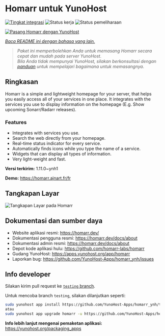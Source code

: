 <!--
N.B.: README ini dibuat secara otomatis oleh <https://github.com/YunoHost/apps/tree/master/tools/readme_generator>
Ini TIDAK boleh diedit dengan tangan.
-->

# Homarr untuk YunoHost

[![Tingkat integrasi](https://apps.yunohost.org/badge/integration/homarr)](https://ci-apps.yunohost.org/ci/apps/homarr/)
![Status kerja](https://apps.yunohost.org/badge/state/homarr)
![Status pemeliharaan](https://apps.yunohost.org/badge/maintained/homarr)

[![Pasang Homarr dengan YunoHost](https://install-app.yunohost.org/install-with-yunohost.svg)](https://install-app.yunohost.org/?app=homarr)

*[Baca README ini dengan bahasa yang lain.](./ALL_README.md)*

> *Paket ini memperbolehkan Anda untuk memasang Homarr secara cepat dan mudah pada server YunoHost.*  
> *Bila Anda tidak mempunyai YunoHost, silakan berkonsultasi dengan [panduan](https://yunohost.org/install) untuk mempelajari bagaimana untuk memasangnya.*

## Ringkasan

Homarr is a simple and lightweight homepage for your server, that helps you easily access all of your services in one place.
It integrates with the services you use to display information on the homepage (E.g. Show upcoming Sonarr/Radarr releases).

### Features

- Integrates with services you use.
- Search the web directly from your homepage.
- Real-time status indicator for every service.
- Automatically finds icons while you type the name of a service.
- Widgets that can display all types of information.
- Very light-weight and fast.


**Versi terkirim:** 1.11.0~ynh1

**Demo:** <https://homarr.ajnart.fr/fr>

## Tangkapan Layar

![Tangkapan Layar pada Homarr](./doc/screenshots/screenshot.png)

## Dokumentasi dan sumber daya

- Website aplikasi resmi: <https://homarr.dev/>
- Dokumentasi pengguna resmi: <https://homarr.dev/docs/about>
- Dokumentasi admin resmi: <https://homarr.dev/docs/about>
- Depot kode aplikasi hulu: <https://github.com/homarr-labs/homarr>
- Gudang YunoHost: <https://apps.yunohost.org/app/homarr>
- Laporkan bug: <https://github.com/YunoHost-Apps/homarr_ynh/issues>

## Info developer

Silakan kirim pull request ke [`testing` branch](https://github.com/YunoHost-Apps/homarr_ynh/tree/testing).

Untuk mencoba branch `testing`, silakan dilanjutkan seperti:

```bash
sudo yunohost app install https://github.com/YunoHost-Apps/homarr_ynh/tree/testing --debug
atau
sudo yunohost app upgrade homarr -u https://github.com/YunoHost-Apps/homarr_ynh/tree/testing --debug
```

**Info lebih lanjut mengenai pemaketan aplikasi:** <https://yunohost.org/packaging_apps>
